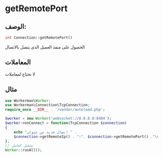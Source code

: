 # getRemotePort
## الوصف:
```php
int Connection::getRemotePort()
```

الحصول على منفذ العميل الذي يتصل بالاتصال

## المعاملات

لا تحتاج لمعاملات


## مثال

```php
use Workerman\Worker;
use Workerman\Connection\TcpConnection;
require_once __DIR__ . '/vendor/autoload.php';

$worker = new Worker('websocket://0.0.0.0:8484');
$worker->onConnect = function(TcpConnection $connection)
{
    echo "اتصال جديد من عنوان " .
    $connection->getRemoteIp() . ":". $connection->getRemotePort() ."\n";
};
// تشغيل العامل
Worker::runAll();
```
